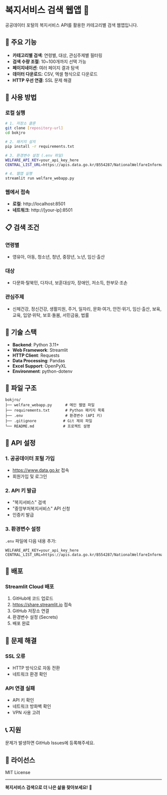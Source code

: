 # 복지서비스 검색 웹앱 🏥

공공데이터 포털의 복지서비스 API를 활용한 카테고리별 검색 웹앱입니다.

## 🌟 주요 기능

- **카테고리별 검색**: 연령별, 대상, 관심주제별 필터링
- **검색 수량 조절**: 10~100개까지 선택 가능
- **페이지네이션**: 여러 페이지 결과 탐색
- **데이터 다운로드**: CSV, 엑셀 형식으로 다운로드
- **HTTP 우선 연결**: SSL 문제 해결

## 🚀 사용 방법

### 로컬 실행
```bash
# 1. 저장소 클론
git clone [repository-url]
cd bokjro

# 2. 패키지 설치
pip install -r requirements.txt

# 3. 환경변수 설정 (.env 파일)
WELFARE_API_KEY=your_api_key_here
CENTRAL_LIST_URL=https://apis.data.go.kr/B554287/NationalWelfareInformationsV001/NationalWelfarelistV001

# 4. 웹앱 실행
streamlit run welfare_webapp.py
```

### 웹에서 접속
- **로컬**: http://localhost:8501
- **네트워크**: http://[your-ip]:8501

## 📋 검색 조건

### 연령별
- 영유아, 아동, 청소년, 청년, 중장년, 노년, 임신·출산

### 대상
- 다문화·탈북민, 다자녀, 보훈대상자, 장애인, 저소득, 한부모·조손

### 관심주제
- 신체건강, 정신건강, 생활지원, 주거, 일자리, 문화·여가, 안전·위기, 임신·출산, 보육, 교육, 입양·위탁, 보호·돌봄, 서민금융, 법률

## 🔧 기술 스택

- **Backend**: Python 3.11+
- **Web Framework**: Streamlit
- **HTTP Client**: Requests
- **Data Processing**: Pandas
- **Excel Support**: OpenPyXL
- **Environment**: python-dotenv

## 📁 파일 구조

```
bokjro/
├── welfare_webapp.py      # 메인 웹앱 파일
├── requirements.txt       # Python 패키지 목록
├── .env                   # 환경변수 (API 키)
├── .gitignore            # Git 제외 파일
└── README.md             # 프로젝트 설명
```

## 🔑 API 설정

### 1. 공공데이터 포털 가입
- https://www.data.go.kr 접속
- 회원가입 및 로그인

### 2. API 키 발급
- "복지서비스" 검색
- "중앙부처복지서비스" API 신청
- 인증키 발급

### 3. 환경변수 설정
`.env` 파일에 다음 내용 추가:
```
WELFARE_API_KEY=your_api_key_here
CENTRAL_LIST_URL=https://apis.data.go.kr/B554287/NationalWelfareInformationsV001/NationalWelfarelistV001
```

## 🚀 배포

### Streamlit Cloud 배포
1. GitHub에 코드 업로드
2. https://share.streamlit.io 접속
3. GitHub 저장소 연결
4. 환경변수 설정 (Secrets)
5. 배포 완료

## 🐛 문제 해결

### SSL 오류
- HTTP 방식으로 자동 전환
- 네트워크 환경 확인

### API 연결 실패
- API 키 확인
- 네트워크 방화벽 확인
- VPN 사용 고려

## 📞 지원

문제가 발생하면 GitHub Issues에 등록해주세요.

## 📄 라이선스

MIT License

---

**복지서비스 검색으로 더 나은 삶을 찾아보세요!** 💙 